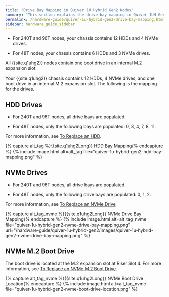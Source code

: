 ```yaml
---
title: "Drive Bay Mapping in Quiver 1U Hybrid Gen2 Nodes"
summary: "This section explains the drive bay mapping in Quiver 1UH Gen2 nodes."
permalink: /hardware-guide/quiver-1u-hybrid-gen2/drive-bay-mapping.html
sidebar: hardware_guide_sidebar
---
```


* For 240T and 96T nodes, your chassis contains 12 HDDs and 4 NVMe drives.

* For 48T nodes, your chassis contains 6 HDDs and 3 NVMe drives.

All {{site.q1uhg2}} nodes contain one boot drive in an internal M.2 expansion slot.

Your {{site.q1uhg2}} chassis contains 12 HDDs, 4 NVMe drives, and one boot drive in an internal M.2 expansion slot. The following is the mapping for the drives.

## HDD Drives

* For 240T and 96T nodes, all drive bays are populated.

* For 48T nodes, only the following bays are populated: 0, 3, 4, 7, 8, 11.

For more information, see [To Replace an HDD](replacing-hardware-components.html#to-replace-an-hdd).

{% capture alt_tag %}{{site.q1uhg2Long}} HDD Bay Mapping{% endcapture %}
{% include image.html alt=alt_tag file="quiver-1u-hybrid-gen2-hdd-bay-mapping.png" %}


## NVMe Drives

* For 240T and 96T nodes, all drive bays are populated.

* For 48T nodes, only the following drive bays are populated: 0, 1, 2.

For more information, see [To Replace an NVMe Drive](replacing-hardware-components.html#replace-nvme-m2-boot-drive) 

{% capture alt_tag_nvme %}{{site.q1uhg2Long}} NVMe Drive Bay Mapping{% endcapture %}
{% include image.html alt=alt_tag_nvme file="quiver-1u-hybrid-gen2-nvme-drive-bay-mapping.png" url="/hardware-guide/quiver-1u-hybrid-gen2/images/quiver-1u-hybrid-gen2-nvme-drive-bay-mapping.png" %}


## NVMe M.2 Boot Drive
The boot drive is located at the M.2 expansion slot at Riser Slot 4. For more information, see [To Replace an NVMe M.2 Boot Drive](replacing-hardware-components.html#replace-nvme-m2-boot-drive).

{% capture alt_tag_nvme %}{{site.q1uhg2Long}} NVMe Boot Drive Location{% endcapture %}
{% include image.html alt=alt_tag_nvme file="quiver-1u-hybrid-gen2-nvme-boot-drive-location.png" %}
